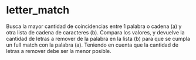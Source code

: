 # letter_match
Busca la mayor cantidad de coincidencias entre 1 palabra o cadena (a) y otra lista de cadena de caracteres (b). Compara los valores, y devuelve la cantidad de letras a remover de la palabra en la lista (b) para que se cumpla un full match con la palabra (a). Teniendo en cuenta que la cantidad de letras a remover debe ser la menor posible.
